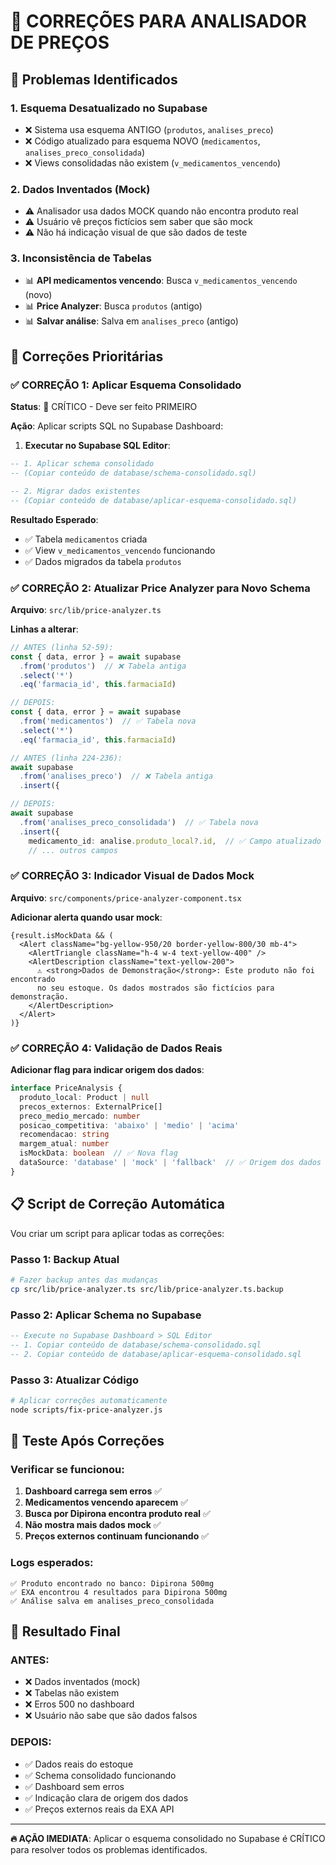 # 🔧 CORREÇÕES PARA ANALISADOR DE PREÇOS

## 🚨 Problemas Identificados

### 1. **Esquema Desatualizado no Supabase**
- ❌ Sistema usa esquema ANTIGO (`produtos`, `analises_preco`)
- ❌ Código atualizado para esquema NOVO (`medicamentos`, `analises_preco_consolidada`)
- ❌ Views consolidadas não existem (`v_medicamentos_vencendo`)

### 2. **Dados Inventados (Mock)**
- ⚠️ Analisador usa dados MOCK quando não encontra produto real
- ⚠️ Usuário vê preços fictícios sem saber que são mock
- ⚠️ Não há indicação visual de que são dados de teste

### 3. **Inconsistência de Tabelas**
- 📊 **API medicamentos vencendo**: Busca `v_medicamentos_vencendo` (novo)
- 📊 **Price Analyzer**: Busca `produtos` (antigo)
- 📊 **Salvar análise**: Salva em `analises_preco` (antigo)

## 🎯 Correções Prioritárias

### ✅ **CORREÇÃO 1: Aplicar Esquema Consolidado**

**Status**: 🔴 CRÍTICO - Deve ser feito PRIMEIRO

**Ação**: Aplicar scripts SQL no Supabase Dashboard:

1. **Executar no Supabase SQL Editor**:
```sql
-- 1. Aplicar schema consolidado
-- (Copiar conteúdo de database/schema-consolidado.sql)

-- 2. Migrar dados existentes  
-- (Copiar conteúdo de database/aplicar-esquema-consolidado.sql)
```

**Resultado Esperado**:
- ✅ Tabela `medicamentos` criada
- ✅ View `v_medicamentos_vencendo` funcionando
- ✅ Dados migrados da tabela `produtos`

### ✅ **CORREÇÃO 2: Atualizar Price Analyzer para Novo Schema**

**Arquivo**: `src/lib/price-analyzer.ts`

**Linhas a alterar**:
```typescript
// ANTES (linha 52-59):
const { data, error } = await supabase
  .from('produtos')  // ❌ Tabela antiga
  .select('*')
  .eq('farmacia_id', this.farmaciaId)

// DEPOIS:
const { data, error } = await supabase
  .from('medicamentos')  // ✅ Tabela nova
  .select('*')
  .eq('farmacia_id', this.farmaciaId)
```

```typescript
// ANTES (linha 224-236):
await supabase
  .from('analises_preco')  // ❌ Tabela antiga
  .insert({

// DEPOIS:
await supabase
  .from('analises_preco_consolidada')  // ✅ Tabela nova
  .insert({
    medicamento_id: analise.produto_local?.id,  // ✅ Campo atualizado
    // ... outros campos
```

### ✅ **CORREÇÃO 3: Indicador Visual de Dados Mock**

**Arquivo**: `src/components/price-analyzer-component.tsx`

**Adicionar alerta quando usar mock**:
```tsx
{result.isMockData && (
  <Alert className="bg-yellow-950/20 border-yellow-800/30 mb-4">
    <AlertTriangle className="h-4 w-4 text-yellow-400" />
    <AlertDescription className="text-yellow-200">
      ⚠️ <strong>Dados de Demonstração</strong>: Este produto não foi encontrado 
      no seu estoque. Os dados mostrados são fictícios para demonstração.
    </AlertDescription>
  </Alert>
)}
```

### ✅ **CORREÇÃO 4: Validação de Dados Reais**

**Adicionar flag para indicar origem dos dados**:
```typescript
interface PriceAnalysis {
  produto_local: Product | null
  precos_externos: ExternalPrice[]
  preco_medio_mercado: number
  posicao_competitiva: 'abaixo' | 'medio' | 'acima'
  recomendacao: string
  margem_atual: number
  isMockData: boolean  // ✅ Nova flag
  dataSource: 'database' | 'mock' | 'fallback'  // ✅ Origem dos dados
}
```

## 📋 Script de Correção Automática

Vou criar um script para aplicar todas as correções:

### Passo 1: Backup Atual
```bash
# Fazer backup antes das mudanças
cp src/lib/price-analyzer.ts src/lib/price-analyzer.ts.backup
```

### Passo 2: Aplicar Schema no Supabase
```sql
-- Execute no Supabase Dashboard > SQL Editor
-- 1. Copiar conteúdo de database/schema-consolidado.sql
-- 2. Copiar conteúdo de database/aplicar-esquema-consolidado.sql
```

### Passo 3: Atualizar Código
```bash
# Aplicar correções automaticamente
node scripts/fix-price-analyzer.js
```

## 🧪 Teste Após Correções

### Verificar se funcionou:
1. **Dashboard carrega sem erros** ✅
2. **Medicamentos vencendo aparecem** ✅  
3. **Busca por Dipirona encontra produto real** ✅
4. **Não mostra mais dados mock** ✅
5. **Preços externos continuam funcionando** ✅

### Logs esperados:
```
✅ Produto encontrado no banco: Dipirona 500mg
✅ EXA encontrou 4 resultados para Dipirona 500mg  
✅ Análise salva em analises_preco_consolidada
```

## 🎯 Resultado Final

### ANTES:
- ❌ Dados inventados (mock)
- ❌ Tabelas não existem
- ❌ Erros 500 no dashboard
- ❌ Usuário não sabe que são dados falsos

### DEPOIS:
- ✅ Dados reais do estoque
- ✅ Schema consolidado funcionando
- ✅ Dashboard sem erros
- ✅ Indicação clara de origem dos dados
- ✅ Preços externos reais da EXA API

---

**🔥 AÇÃO IMEDIATA**: Aplicar o esquema consolidado no Supabase é CRÍTICO para resolver todos os problemas identificados.